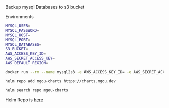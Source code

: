 Backup mysql Databases to s3 bucket

Environments

```bash
MYSQL_USER=
MYSQL_PASSWORD=
MYSQL_HOST=
MYSQL_PORT=
MYSQL_DATABASES=
S3_BUCKET=
AWS_ACCESS_KEY_ID=
AWS_SECRET_ACCESS_KEY=
AWS_DEFAULT_REGION=
```


```bash
docker run --rm --name mysql2s3 -e AWS_ACCESS_KEY_ID= -e AWS_SECRET_ACCESS_KEY= -e AWS_DEFAULT_REGION= -e BUCKET_NAME= -e MYSQL_USER= -e MYSQL_PASSWORD= -e MYSQL_ROOT_PASSWORD= -e MYSQL_HOST=  -e MYSQL_PORT= pyaephyohein/mysql2s3bk:alpha sh /apps/src/backup.sh
```


```bash
helm repo add mgou-charts https://charts.mgou.dev
```
```bash
helm search repo mgou-charts 
```

Helm Repo is [here](https://github.com/pyaephyohein/charts/tree/main/Charts/mysql2s3bk)